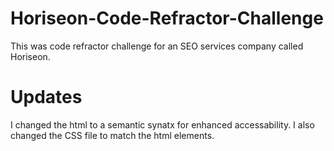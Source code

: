 # Horiseon-Code-Refractor-Challenge
This was code refractor challenge for an SEO services company called Horiseon.

# Updates
I changed the html to a semantic synatx for enhanced accessability. I also changed the CSS file to match the html elements. 
